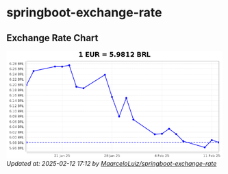 # springboot-exchange-rate

<!-- EXCHANGE-RATE-START -->
## Exchange Rate Chart

![Exchange Rate Chart](charts/chart.png)*Updated at: 2025-02-12 17:12 by [MaarceloLuiz/springboot-exchange-rate](https://github.com/MaarceloLuiz/springboot-exchange-rate)*


<!-- EXCHANGE-RATE-END -->